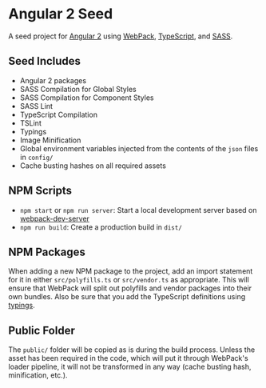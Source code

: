 # Angular 2 Seed
A seed project for [Angular 2](https://angular.io) using [WebPack](https://webpack.github.io), [TypeScript](http://www.typescriptlang.org), and [SASS](http://sass-lang.com).

## Seed Includes
- Angular 2 packages
- SASS Compilation for Global Styles
- SASS Compilation for Component Styles
- SASS Lint
- TypeScript Compilation
- TSLint
- Typings
- Image Minification
- Global environment variables injected from the contents of the `json` files in `config/`
- Cache busting hashes on all required assets

## NPM Scripts
- `npm start` or `npm run server`: Start a local development server based on [webpack-dev-server](https://webpack.github.io/docs/webpack-dev-server.html)
- `npm run build`: Create a production build in `dist/`

## NPM Packages
When adding a new NPM package to the project, add an import statement for it in either `src/polyfills.ts` or `src/vendor.ts` as appropriate. This will ensure that WebPack will split out polyfills and vendor packages into their own bundles. Also be sure that you add the TypeScript definitions using [typings](https://github.com/typings/typings).

## Public Folder
The `public/` folder will be copied as is during the build process. Unless the asset has been required in the code, which will put it through WebPack's loader pipeline, it will not be transformed in any way (cache busting hash, minification, etc.).